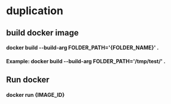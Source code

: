 # duplication

## build docker image
#### docker build  --build-arg FOLDER_PATH='{FOLDER_NAME}' .
#### Example: docker build  --build-arg FOLDER_PATH='/tmp/test/' .
## Run docker
#### docker run {IMAGE_ID}
